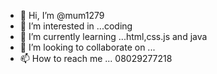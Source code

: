 - 👋 Hi, I’m @mum1279
- 👀 I’m interested in ...coding
- 🌱 I’m currently learning ...html,css.js and java
- 💞️ I’m looking to collaborate on ...
- 📫 How to reach me ... 08029277218

<!---
mum1279/mum1279 is a ✨ special ✨ repository because its `README.md` (this file) appears on your GitHub profile.
You can click the Preview link to take a look at your changes.
--->
